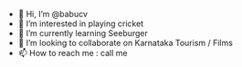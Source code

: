 - 👋 Hi, I’m @babucv
- 👀 I’m interested in playing cricket
- 🌱 I’m currently learning Seeburger
- 💞️ I’m looking to collaborate on Karnataka Tourism / Films
- 📫 How to reach me : call me

<!---
babucv/babucv is a ✨ special ✨ repository because its `README.md` (this file) appears on your GitHub profile.
You can click the Preview link to take a look at your changes.
--->
